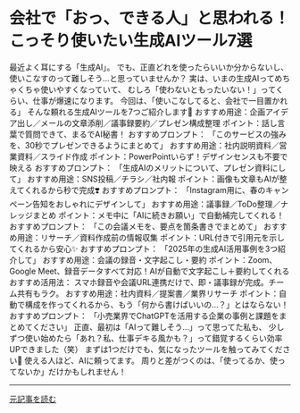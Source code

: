 # 会社で「おっ、できる人」と思われる！こっそり使いたい生成AIツール7選

最近よく耳にする「生成AI」。
でも、正直どれを使ったらいいか分からないし、使いこなすのって難しそう…と思っていませんか？
実は、いまの生成AIってめちゃくちゃ使いやすくなっていて、
むしろ「使わないともったいない！」ってくらい、仕事が爆速になります。
今回は、「使いこなしてると、会社で一目置かれる」
そんな頼れる生成AIツールを7つご紹介します🙌
おすすめ用途：企画アイデア出し／メールの文章添削／議事録要約／プレゼン構成整理
ポイント：話し言葉で質問できて、まるでAI秘書！
おすすめプロンプト：
「このサービスの強みを、30秒でプレゼンできるようにまとめて」
おすすめ用途：社内説明資料／営業資料／スライド作成
ポイント：PowerPointいらず！デザインセンスも不要で映える
おすすめプロンプト：
「生成AIのメリットについて、プレゼン資料にして」
おすすめ用途：SNS投稿／チラシ／社内報
ポイント：画像も文章もAIが整えてくれるから秒で完成❣️
おすすめプロンプト：
「Instagram用に、春のキャンペーン告知をおしゃれにデザインして」
おすすめ用途：議事録／ToDo整理／ナレッジまとめ
ポイント：メモ中に「AIに続きお願い」で自動補完してくれる！
おすすめプロンプト：
「この会議メモを、要点を箇条書きでまとめて」
おすすめ用途：リサーチ／資料作成前の情報収集
ポイント：URL付きで引用元を示してくれるから安心✨
おすすめプロンプト：
「2025年の生成AI活用事例を3つ紹介して」
おすすめ用途：会議の録音・文字起こし・要約
ポイント：Zoom、Google Meet、録音データすべて対応！AIが自動で文字起こし＋要約してくれる
おすすめ活用法：
スマホ録音や会議URL連携だけで、即・議事録が完成。チーム共有もラク。
おすすめ用途：社内資料／提案書／業界リサーチ
ポイント：自動で構成を作ってくれるから、もう「何から書けばいいの…？」とはならない！
おすすめプロンプト：
「小売業界でChatGPTを活用する企業の事例と課題をまとめてください」
正直、最初は「AIって難しそう…」って思ってた私も、
少しずつ使い始めたら「あれ？私、仕事デキる風かも？」って錯覚するくらい効率UPできました（笑）
まずは1つだけでも、気になったツールを触ってみてください🌱
使える人ほど、AIに頼ってます。
周りと差がつくのは、「使ってるか、使ってないか」だけかもしれません！

---

[元記事を読む](https://note.com/konomi_aisensei/n/neeb912faff42)